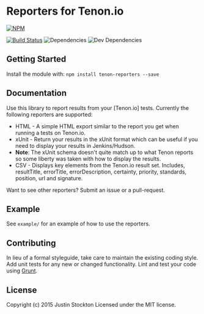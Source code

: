 # Reporters for Tenon.io

[![NPM](https://nodei.co/npm/tenon-reporters.png)](https://nodei.co/npm/tenon-reporters/)

[![Build Status](https://secure.travis-ci.org/poorgeek/tenon-reporters.png?branch=master)](http://travis-ci.org/poorgeek/tenon-reporters)
![Dependencies](https://david-dm.org/poorgeek/tenon-reporters.svg)
![Dev Dependencies](https://david-dm.org/poorgeek/tenon-reporters/dev-status.svg)

## Getting Started

Install the module with: `npm install tenon-reporters --save`

## Documentation

Use this library to report results from your [Tenon.io] tests.
Currently the following reporters are supported:

* HTML - A simple HTML export similar to the report you get
  when running a tests on Tenon.io.
* xUnit - Return your results in the xUnit format which can
  be useful if you need to display your results in Jenkins/Hudson.
* **Note**: The xUnit schema doesn't quite match up to what
  Tenon reports so some liberty was taken with how to display the results.
* CSV - Displays key elements from the Tenon.io result set.
  Includes, resultTitle, errorTitle, errorDescription,
  certainty, priority, standards, position, url and signature.

Want to see other reporters? Submit an issue or a pull-request.

## Example

See `example/` for an example of how to use the reporters.

## Contributing

In lieu of a formal styleguide, take care to maintain the
existing coding style. Add unit tests for any new or
changed functionality. Lint and test your code
using [Grunt](http://gruntjs.com).

## License

Copyright (c) 2015 Justin Stockton
Licensed under the MIT license.
